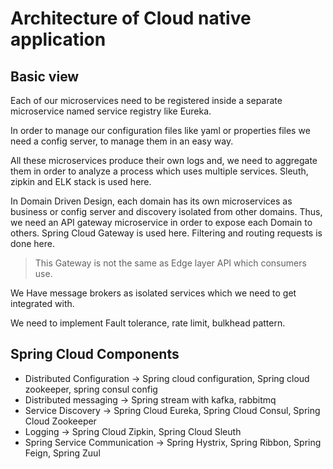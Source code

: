 # Architecture of Cloud native application

## Basic view

Each of our microservices need to be registered inside a separate microservice named service registry like Eureka.

In order to manage our configuration files like yaml or properties files we need a config server, to manage them in an
easy way.

All these microservices produce their own logs and, we need to aggregate them in order to analyze a process which uses
multiple services. Sleuth, zipkin and ELK stack is used here.

In Domain Driven Design, each domain has its own microservices as business or config server and discovery isolated from
other domains. Thus, we need an API gateway microservice in order to expose each Domain to others. Spring Cloud Gateway
is used here.
Filtering and routing requests is done here.
> This Gateway is not the same as Edge layer API which consumers use.

We Have message brokers as isolated services which we need to get integrated with.

We need to implement Fault tolerance, rate limit, bulkhead pattern.

## Spring Cloud Components

* Distributed Configuration -> Spring cloud configuration, Spring cloud zookeeper, spring consul config
* Distributed messaging -> Spring stream with kafka, rabbitmq
* Service Discovery -> Spring Cloud Eureka, Spring Cloud Consul, Spring Cloud Zookeeper
* Logging -> Spring Cloud Zipkin, Spring Cloud Sleuth
* Spring Service Communication -> Spring Hystrix, Spring Ribbon, Spring Feign, Spring Zuul

